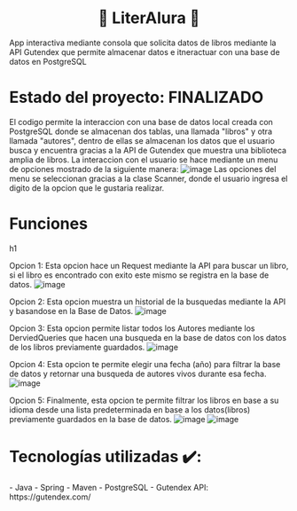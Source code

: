 <h1 align="center"> 📖 LiterAlura 📖 </h1>

App interactiva mediante consola que solicita datos de libros mediante la API Gutendex que permite almacenar datos e itneractuar con una base de datos en PostgreSQL

<h1>Estado del proyecto: FINALIZADO</h1>

El codigo permite la interaccion con una base de datos local creada con PostgreSQL donde se almacenan dos tablas, una llamada "libros" y otra llamada "autores", dentro de ellas se almacenan los datos que el usuario busca y encuentra gracias a la API de Gutendex que muestra una biblioteca amplia de libros.
La interaccion con el usuario se hace mediante un menu de opciones mostrado de la siguiente manera:
![image](https://github.com/user-attachments/assets/0e03da0e-46eb-40e2-a666-6e10f85263fa)
Las opciones del menu se seleccionan gracias a la clase Scanner, donde el usuario ingresa el digito de la opcion que le gustaria realizar.

<h1> Funciones </h1>h1

Opcion 1:
  Esta opcion hace un Request mediante la API para buscar un libro, si el libro es encontrado con exito este mismo se registra en la base de datos.
  ![image](https://github.com/user-attachments/assets/b8a4a322-813f-4f50-84f5-8f2f4553852d)

Opcion 2:
  Esta opcion muestra un historial de la busquedas mediante la API y basandose en la Base de Datos.
  ![image](https://github.com/user-attachments/assets/839ac9ab-9b9b-479a-81fc-d099dba76844)

Opcion 3:
Esta opcion permite listar todos los Autores mediante los DerviedQueries que hacen una busqueda en la base de datos con los datos de los libros previamente guardados.
![image](https://github.com/user-attachments/assets/9b25c49c-98fe-4ab8-a7cd-63f3024bbcc8)

Opcion 4:
  Esta opcion te permite elegir una fecha (año) para filtrar la base de datos y retornar una busqueda de autores vivos 
 durante esa fecha.
 ![image](https://github.com/user-attachments/assets/76a481ad-7f6c-458a-b2d1-1250dc90f0ba)

Opcion 5:
  Finalmente, esta opcion  te permite filtrar los libros en base a su idioma desde una lista predeterminada en base a los datos(libros) previamente guardados en la base de datos.
  ![image](https://github.com/user-attachments/assets/c98f3c31-5726-4d15-9616-de4984e93b42)
  ![image](https://github.com/user-attachments/assets/b8d9b11c-bd80-4113-8d6c-a7f7eb415291)



<h1>Tecnologías utilizadas ✔️:</h1>
- Java
- Spring
- Maven
- PostgreSQL
- Gutendex API: https://gutendex.com/
